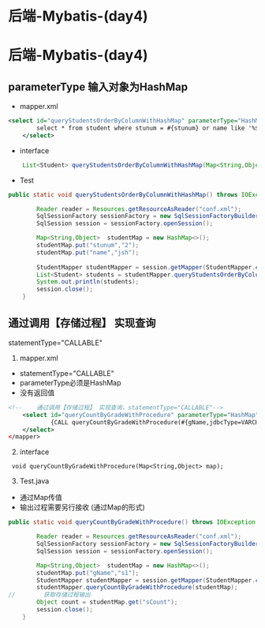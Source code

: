 # 后端-Mybatis-(day4)


# 后端-Mybatis-(day4)

## parameterType 输入对象为HashMap

- mapper.xml

```xml
<select id="queryStudentsOrderByColumnWithHashMap" parameterType="HashMap" resultType="student">
        select * from student where stunum = #{stunum} or name like '%${name}%'
    </select>
```



- interface

```java
    List<Student> queryStudentsOrderByColumnWithHashMap(Map<String,Object> map);

```



- Test

```java
public static void queryStudentsOrderByColumnWithHashMap() throws IOException {

        Reader reader = Resources.getResourceAsReader("conf.xml");
        SqlSessionFactory sessionFactory = new SqlSessionFactoryBuilder().build(reader, "development");
        SqlSession session = sessionFactory.openSession();

        Map<String,Object>  studentMap = new HashMap<>();
        studentMap.put("stunum","2");
        studentMap.put("name","jsh");
    
        StudentMapper studentMapper = session.getMapper(StudentMapper.class);
        List<Student> students = studentMapper.queryStudentsOrderByColumnWithHashMap(studentMap);
        System.out.println(students);
        session.close();
    }
```

## 通过调用【存储过程】 实现查询

statementType="CALLABLE"

1. mapper.xml

- statementType="CALLABLE"
- parameterType必须是HashMap
- 没有返回值

```XML
<!--    通过调用【存储过程】 实现查询，statementType="CALLABLE"-->
    <select id="queryCountByGradeWithProcedure" parameterType="HashMap" statementType="CALLABLE">
            {CALL queryCountByGradeWithProcedure(#{gName,jdbcType=VARCHAR,mode=IN},#{scount,jdbcType=INTEGER,mode=OUT})}
    </select>
</mapper>
```

2. interface

```
 void queryCountByGradeWithProcedure(Map<String,Object> map);
```

3. Test.java

- 通过Map传值
- 输出过程需要另行接收 (通过Map的形式)

```java
public static void queryCountByGradeWithProcedure() throws IOException {

        Reader reader = Resources.getResourceAsReader("conf.xml");
        SqlSessionFactory sessionFactory = new SqlSessionFactoryBuilder().build(reader, "development");
        SqlSession session = sessionFactory.openSession();

        Map<String,Object>  studentMap = new HashMap<>();
        studentMap.put("gName","s1");
        StudentMapper studentMapper = session.getMapper(StudentMapper.class);
        studentMapper.queryCountByGradeWithProcedure(studentMap);
//        获取存储过程输出
        Object count = studentMap.get("sCount");
        session.close();
    }
```


